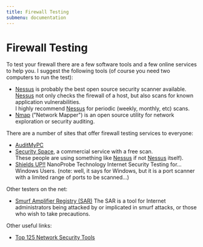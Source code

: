 ```yaml
---
title: Firewall Testing
submenu: documentation
---
```


Firewall Testing
================

To test your firewall there are a few software tools and a few online
services to help you. I suggest the following tools (of course you need
two computers to run the test):

-   [Nessus](http://www.nessus.org) is probably the best open source
    security scanner available. \
    [Nessus](http://www.nessus.org) not only checks the firewall of a
    host, but also scans for known application vulnerabilities. \
    I highly recommend [Nessus](http://www.nessus.org) for periodic
    (weekly, monthly, etc) scans.
-   [Nmap](http://nmap.org/) ("Network Mapper") is an open source
    utility for network exploration or security auditing.

There are a number of sites that offer firewall testing services to
everyone:

-   [AuditMyPC](http://www.auditmypc.com/)
-   [Security Space](http://www.securityspace.com/sspace/index.html), a
    commercial service with a free scan. \
    These people are using something like
    [Nessus](http://www.nessus.org) if not
    [Nessus](http://www.nessus.org) itself).
-   [Shields UP!!](https://grc.com/x/ne.dll?bh0bkyd2) NanoProbe
    Technology Internet Security Testing for... Windows Users. (note:
    well, it says for Windows, but it is a port scanner with a limited
    range of ports to be scanned...)

Other testers on the net:

-   [Smurf Amplifier Registry (SAR)](http://www.powertech.no/smurf/) The
    SAR is a tool for Internet administrators being attacked by or
    implicated in smurf attacks, or those who wish to take precautions.

Other useful links:

-   [Top 125 Network Security Tools](http://sectool.org/)

